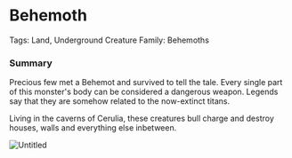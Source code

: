 # Behemoth

Tags: Land, Underground
Creature Family: Behemoths

### Summary

Precious few met a Behemot and survived to tell the tale. Every single part of this monster's body can be considered a dangerous weapon.
Legends say that they are somehow related to the now-extinct titans.

Living in the caverns of Cerulia, these creatures  bull charge and destroy houses, walls and everything else inbetween.

![Untitled](Untitled%2067.png)